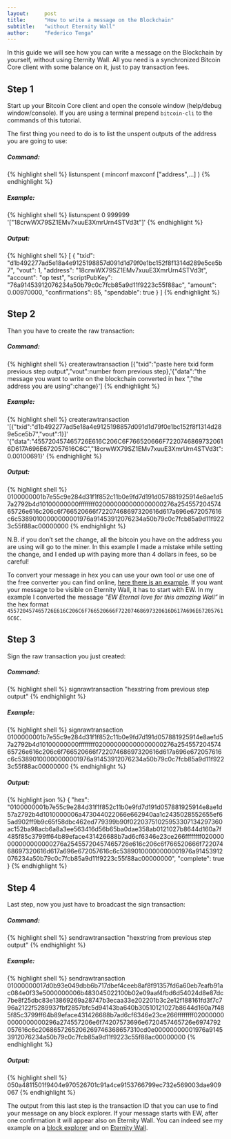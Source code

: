 ```yaml
---
layout:     post
title:      "How to write a message on the Blockchain"
subtitle:   "without Eternity Wall"
author:     "Federico Tenga"
---
```


In this guide we will see how you can write a message on the Blockchain by yourself, without using Eternity Wall. All you need is a synchronized Bitcoin Core client with some balance on it, just to pay transaction fees.


## Step 1

Start up your Bitcoin Core client and open the console window (help/debug window/console).
If you are using a terminal prepend `bitcoin-cli` to the commands of this tutorial.

The first thing you need to do is to list the unspent outputs of the address you are going to use:


##### Command:
{% highlight shell %}
 listunspent ( minconf maxconf ["address",...] )
{% endhighlight %}


##### Example:
{% highlight shell %}
 listunspent 0 999999 '["18crwWX79SZ1EMv7xuuE3XmrUrn4STVd3t"]'
{% endhighlight %}


##### Output:
{% highlight shell %}
[
{
"txid": "d1b492277ad5e18a4e9125198857d091d1d79f0e1bc152f8f1314d289e5ce5b7",
"vout": 1,
"address": "18crwWX79SZ1EMv7xuuE3XmrUrn4STVd3t",
"account": "op test",
"scriptPubKey": "76a91453912076234a50b79c0c7fcb85a9d11f9223c55f88ac",
"amount": 0.00970000,
"confirmations": 85,
"spendable": true
}
]
{% endhighlight %}


## Step 2

Than you have to create the raw transaction:


##### Command:
{% highlight shell %}
createrawtransaction [{"txid":"paste here txid form previous step output","vout":number from previous step},'{"data":"the message you want to write on the blockchain converted in hex ","the address you are using":change}']
{% endhighlight %}


##### Example:
{% highlight shell %}
createrawtransaction '[{"txid":"d1b492277ad5e18a4e9125198857d091d1d79f0e1bc152f8f1314d289e5ce5b7","vout":1}]' '{"data":"455720457465726E616C206C6F766520666F72207468697320616D617A696E672057616C6C","18crwWX79SZ1EMv7xuuE3XmrUrn4STVd3t":0.00100691}'
{% endhighlight %}

##### Output:
{% highlight shell %}
0100000001b7e55c9e284d31f1f852c11b0e9fd7d191d057881925914e8ae1d57a2792b4d10100000000ffffffff020000000000000000276a25455720457465726e616c206c6f766520666f72207468697320616d617a696e672057616c6c53890100000000001976a91453912076234a50b79c0c7fcb85a9d11f9223c55f88ac00000000
{% endhighlight %}


N.B. if you don’t set the change, all the bitcoin you have on the address you are using will go to the miner. In this example I made a mistake while setting the change, and I ended up with paying more than 4 dollars in fees, so be careful!

To convert your message in hex you can use your own tool or use one of the free converter you can find online, [here there is an example](http://www.idea2ic.com/PlayWithJavascript/hexToAscii.html). If you want your message to be visible on Eternity Wall, it has to start with EW.
In my example I converted the message *“EW Eternal love for this amazing Wall”* in the hex format `455720457465726E616C206C6F766520666F72207468697320616D617A696E672057616C6C`.


## Step 3

Sign the raw transaction you just created:


##### Command:
{% highlight shell %}
signrawtransaction "hexstring from previous step output"
{% endhighlight %}


##### Example:
{% highlight shell %}
signrawtransaction 0100000001b7e55c9e284d31f1f852c11b0e9fd7d191d057881925914e8ae1d57a2792b4d10100000000ffffffff020000000000000000276a25455720457465726e616c206c6f766520666f72207468697320616d617a696e672057616c6c53890100000000001976a91453912076234a50b79c0c7fcb85a9d11f9223c55f88ac00000000
{% endhighlight %}


##### Output:
{% highlight json %}
{
"hex": "0100000001b7e55c9e284d31f1f852c11b0e9fd7d191d057881925914e8ae1d57a2792b4d1010000006a473044022066e662940aa1c2435028552655ef65ad902ff9b9c65f58dbc462ed779399b90f02203751025953307134297360ac152ba98acb6a8a3ee563416d56b65ba0dae358ab0121027b8644d160a7f485f85c3799ff64b89eface431426688b7ad6cf6346e23ce266ffffffff020000000000000000276a25455720457465726e616c206c6f766520666f72207468697320616d617a696e672057616c6c53890100000000001976a91453912076234a50b79c0c7fcb85a9d11f9223c55f88ac00000000",
"complete": true
}
{% endhighlight %}


## Step 4

Last step, now you just have to broadcast the sign transaction:


##### Command:
{% highlight shell %}
sendrawtransaction "hexstring from previous step output"
{% endhighlight %}


##### Example:
{% highlight shell %}
sendrawtransaction 01000000017d0b93e049dbb6b717dbef4ceeb8af8f91357fd6a60eb7eafb91ac084e0f33e5000000006b483045022100b02e09aaf4fbd6d54024d8e87dc7be8f25dbc83e13869269a28747b3ecaa33e202201b3c2e12f188161fd3f7c796a2122f5289937fbf2857bfc5d94143ba640b30510121027b8644d160a7f485f85c3799ff64b89eface431426688b7ad6cf6346e23ce266ffffffff020000000000000000296a274557206e6f74207573696e6720457465726e6974792057616c6c2068657265206269746368657310cd0e00000000001976a91453912076234a50b79c0c7fcb85a9d11f9223c55f88ac00000000
{% endhighlight %}


##### Output:
{% highlight shell %}
050a4811501f9404e970526701c91a4ce9153766799ec732e569003dae909067
{% endhighlight %}

The output from this last step is the transaction ID that you can use to find your message on any block explorer. If your message starts with EW, after one confirmation it will appear also on Eternity Wall.
You can indeed see my example on a [block explorer](https://www.blocktrail.com/BTC/tx/050a4811501f9404e970526701c91a4ce9153766799ec732e569003dae909067) and on [Eternity Wall](http://eternitywall.it/m/050a4811501f9404e970526701c91a4ce9153766799ec732e569003dae909067).
